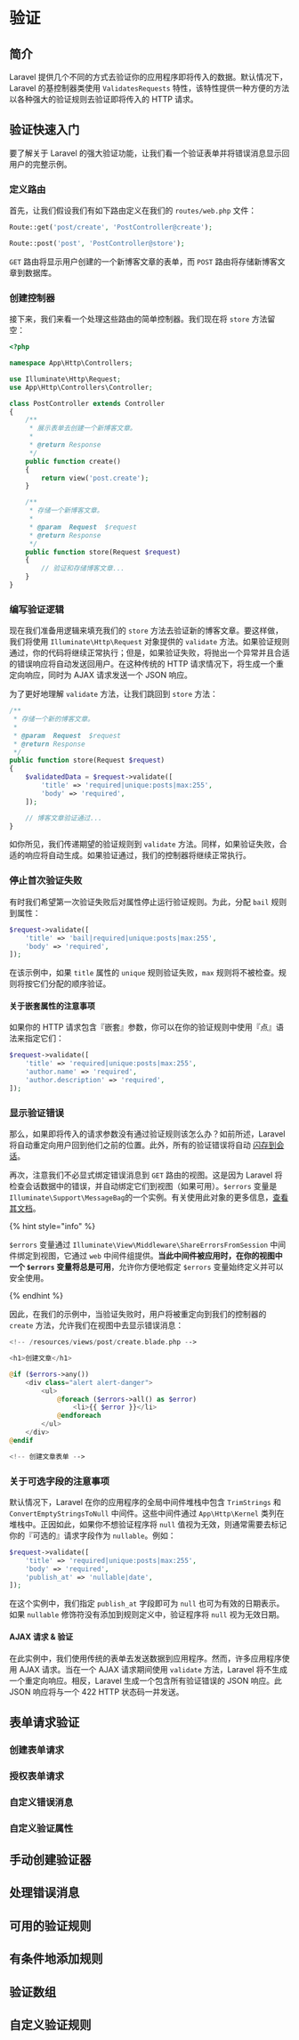 # 验证

## 简介

Laravel 提供几个不同的方式去验证你的应用程序即将传入的数据。默认情况下，Laravel 的基控制器类使用 `ValidatesRequests` 特性，该特性提供一种方便的方法以各种强大的验证规则去验证即将传入的 HTTP 请求。

## 验证快速入门

要了解关于 Laravel 的强大验证功能，让我们看一个验证表单并将错误消息显示回用户的完整示例。

### 定义路由

首先，让我们假设我们有如下路由定义在我们的 `routes/web.php` 文件：

```php
Route::get('post/create', 'PostController@create');

Route::post('post', 'PostController@store');
```

`GET` 路由将显示用户创建的一个新博客文章的表单，而 `POST` 路由将存储新博客文章到数据库。

### 创建控制器

接下来，我们来看一个处理这些路由的简单控制器。我们现在将 `store` 方法留空：

```php
<?php

namespace App\Http\Controllers;

use Illuminate\Http\Request;
use App\Http\Controllers\Controller;

class PostController extends Controller
{
    /**
     * 展示表单去创建一个新博客文章。
     *
     * @return Response
     */
    public function create()
    {
        return view('post.create');
    }

    /**
     * 存储一个新博客文章。
     *
     * @param  Request  $request
     * @return Response
     */
    public function store(Request $request)
    {
        // 验证和存储博客文章...
    }
}
```

### 编写验证逻辑

现在我们准备用逻辑来填充我们的 `store` 方法去验证新的博客文章。要这样做，我们将使用 `Illuminate\Http\Request` 对象提供的 `validate` 方法。如果验证规则通过，你的代码将继续正常执行；但是，如果验证失败，将抛出一个异常并且合适的错误响应将自动发送回用户。在这种传统的 HTTP 请求情况下，将生成一个重定向响应，同时为 AJAX 请求发送一个 JSON 响应。

为了更好地理解 `validate` 方法，让我们跳回到 `store` 方法：

```php
/**
 * 存储一个新的博客文章。
 *
 * @param  Request  $request
 * @return Response
 */
public function store(Request $request)
{
    $validatedData = $request->validate([
        'title' => 'required|unique:posts|max:255',
        'body' => 'required',
    ]);

    // 博客文章验证通过...
}
```

如你所见，我们传递期望的验证规则到 `validate` 方法。同样，如果验证失败，合适的响应将自动生成。如果验证通过，我们的控制器将继续正常执行。

### 停止首次验证失败

有时我们希望第一次验证失败后对属性停止运行验证规则。为此，分配 `bail` 规则到属性：

```php
$request->validate([
    'title' => 'bail|required|unique:posts|max:255',
    'body' => 'required',
]);
```

在该示例中，如果 `title` 属性的 `unique` 规则验证失败，`max` 规则将不被检查。规则将按它们分配的顺序验证。

#### 关于嵌套属性的注意事项

如果你的 HTTP 请求包含『嵌套』参数，你可以在你的验证规则中使用『点』语法来指定它们：

```php
$request->validate([
    'title' => 'required|unique:posts|max:255',
    'author.name' => 'required',
    'author.description' => 'required',
]);
```

### 显示验证错误

那么，如果即将传入的请求参数没有通过验证规则该怎么办？如前所述，Laravel 将自动重定向用户回到他们之前的位置。此外，所有的验证错误将自动 [闪存到会话](https://laravel.com/docs/5.8/session#flash-data)。

再次，注意我们不必显式绑定错误消息到 `GET` 路由的视图。这是因为 Laravel 将检查会话数据中的错误，并自动绑定它们到视图（如果可用）。`$errors` 变量是 `Illuminate\Support\MessageBag`的一个实例。有关使用此对象的更多信息，[查看其文档](https://laravel.com/docs/5.8/validation#working-with-error-messages)。

{% hint style="info" %}

`$errors` 变量通过 `Illuminate\View\Middleware\ShareErrorsFromSession` 中间件绑定到视图，它通过 `web` 中间件组提供。**当此中间件被应用时，在你的视图中一个 `$errors` 变量将总是可用**，允许你方便地假定 `$errors` 变量始终定义并可以安全使用。

{% endhint %}

因此，在我们的示例中，当验证失败时，用户将被重定向到我们的控制器的 `create` 方法，允许我们在视图中去显示错误消息：

```php
<!-- /resources/views/post/create.blade.php -->

<h1>创建文章</h1>

@if ($errors->any())
    <div class="alert alert-danger">
        <ul>
            @foreach ($errors->all() as $error)
                <li>{{ $error }}</li>
            @endforeach
        </ul>
    </div>
@endif

<!-- 创建文章表单 -->
```

### 关于可选字段的注意事项

默认情况下，Laravel 在你的应用程序的全局中间件堆栈中包含 `TrimStrings` 和 `ConvertEmptyStringsToNull` 中间件。这些中间件通过 `App\Http\Kernel` 类列在堆栈中。正因如此，如果你不想验证程序将 `null` 值视为无效，则通常需要去标记你的『可选的』请求字段作为 `nullable`。例如：

```php
$request->validate([
    'title' => 'required|unique:posts|max:255',
    'body' => 'required',
    'publish_at' => 'nullable|date',
]);
```

在这个实例中，我们指定 `publish_at` 字段即可为 `null` 也可为有效的日期表示。如果 `nullable` 修饰符没有添加到规则定义中，验证程序将 `null` 视为无效日期。

#### AJAX 请求 & 验证

在此实例中，我们使用传统的表单去发送数据到应用程序。然而，许多应用程序使用 AJAX 请求。当在一个 AJAX 请求期间使用 `validate` 方法，Laravel 将不生成一个重定向响应。相反，Laravel 生成一个包含所有验证错误的 JSON 响应。此 JSON 响应将与一个 422 HTTP 状态码一并发送。

## 表单请求验证

### 创建表单请求

### 授权表单请求

### 自定义错误消息

### 自定义验证属性

## 手动创建验证器

## 处理错误消息

## 可用的验证规则

## 有条件地添加规则

## 验证数组

## 自定义验证规则
